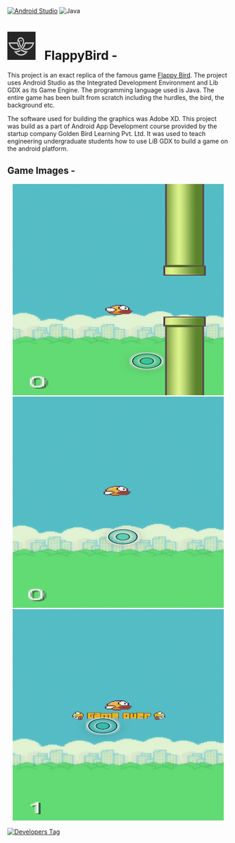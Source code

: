 [![Android Studio](https://img.shields.io/badge/Android%20Studio-3DDC84.svg?style=for-the-badge&logo=android-studio&logoColor=white)](https://developer.android.com/studio)
![Java](https://img.shields.io/badge/java-%23ED8B00.svg?style=for-the-badge&logo=java&logoColor=white)


# <img width="64" height="64" src="./.extra/logo.jpg"> &nbsp; FlappyBird -

This project is an exact replica of the famous game [Flappy Bird](https://en.wikipedia.org/wiki/Flappy_Bird). The project uses Android Studio as the Integrated Development Environment and Lib GDX as its Game Engine. The programming language used is Java. The entire game has been built from scratch including the hurdles, the bird, the background etc. 

The software used for building the graphics was Adobe XD. This project was build as a part of Android App Development course provided by the startup company Golden Bird Learning Pvt. Ltd. It was used to teach engineering undergraduate students how to use LiB GDX to build a game on the android platform.

## Game Images -

<p align="center">

<img width="480" height="480" src="./.extra/img_2.png">
<br>

<img width="480" height="480" src="./.extra/img_3.png">
<br>

<img width="480" height="480" src="./.extra/img_1.png">
<br>

[![Developers Tag]( https://img.shields.io/badge/Developer-shashank3199-red.svg )]( https://github.com/shashank3199 )<br>
